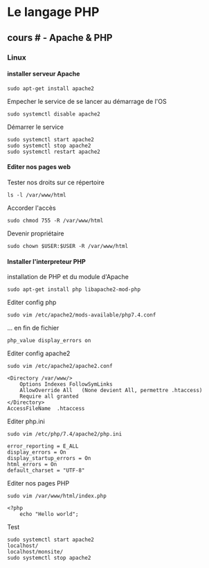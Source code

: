 # Le langage PHP

## cours # -  Apache & PHP

### Linux

#### installer serveur Apache

	sudo apt-get install apache2
	
Empecher le service de se lancer au démarrage de l'OS

	sudo systemctl disable apache2

Démarrer le service

	sudo systemctl start apache2
	sudo systemctl stop apache2
	sudo systemctl restart apache2

#### Editer nos pages web

Tester nos droits sur ce répertoire

	ls -l /var/www/html

Accorder l'accès

	sudo chmod 755 -R /var/www/html

Devenir propriétaire

	sudo chown $USER:$USER -R /var/www/html

#### Installer l'interpreteur PHP

installation de PHP et du module d'Apache

	sudo apt-get install php libapache2-mod-php

Editer config php

	sudo vim /etc/apache2/mods-available/php7.4.conf

... en fin de fichier

	php_value display_errors on
	
Editer config apache2

	sudo vim /etc/apache2/apache2.conf

```
<Directory /var/www/>			
	Options Indexes FollowSymLinks
	AllowOverride All	(None devient All, permettre .htaccess)			
	Require all granted			
</Directory>
AccessFileName  .htaccess
```

Editer php.ini

	sudo vim /etc/php/7.4/apache2/php.ini

```
error_reporting = E_ALL
display_errors = On
display_startup_errors = On
html_errors = On
default_charset = "UTF-8"
```

Editer nos pages PHP

	sudo vim /var/www/html/index.php
```
<?php
	echo "Hello world";
```

Test

	sudo systemctl start apache2
	localhost/
	localhost/monsite/
	sudo systemctl stop apache2